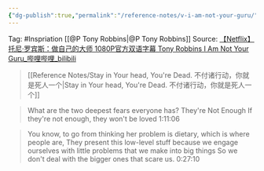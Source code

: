 ```yaml
---
{"dg-publish":true,"permalink":"/reference-notes/v-i-am-not-your-guru/"}
---
```



Tag: #Inspriation [[@P Tony Robbins\|@P Tony Robbins]]
Source: [【Netflix】托尼·罗宾斯：做自己的大师 1080P官方双语字幕 Tony Robbins I Am Not Your Guru_哔哩哔哩_bilibili](https://www.bilibili.com/video/BV1da4y1p7c9/)

> [[Reference Notes/Stay in Your head, You're Dead. 不付诸行动，你就是死人一个\|Stay in Your head, You're Dead. 不付诸行动，你就是死人一个]] 

> What are the two deepest fears everyone has?
> They're Not Enough
> If they're not enough, they won't be loved
> 1:11:06

> You know, to go from thinking her problem is dietary,
> which is where people are,
> They present this low-level stuff because we engage ourselves with little problems that we make into big things
> So we don't deal with the bigger ones that scare us.
> 0:27:10